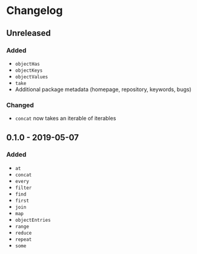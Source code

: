 # Changelog

## Unreleased
### Added
- `objectHas`
- `objectKeys`
- `objectValues`
- `take`
- Additional package metadata (homepage, repository, keywords, bugs)

### Changed
- `concat` now takes an iterable of iterables

## 0.1.0 - 2019-05-07
### Added
- `at`
- `concat`
- `every`
- `filter`
- `find`
- `first`
- `join`
- `map`
- `objectEntries`
- `range`
- `reduce`
- `repeat`
- `some`
